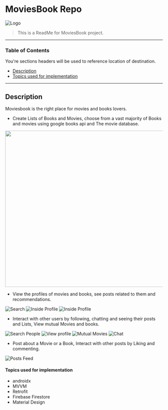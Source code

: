 # MoviesBook Repo

![Logo](https://user-images.githubusercontent.com/57041674/100159423-6fd3a900-2eb6-11eb-8227-46440ed58821.jpg)

> This is a ReadMe for MoviesBook project.

---

### Table of Contents
You're sections headers will be used to reference location of destination.

- [Description](#description)
- [Topics used for implementation](#topics-used-for-implementation)
---

## Description

Moviesbook is the right place for movies and books lovers.

- Create Lists of Books and Movies, choose from a vast majority of Books and movies using google books api and The movie database.
<img src="https://user-images.githubusercontent.com/57041674/116827803-4b81a400-ab9b-11eb-9a61-ac5539a4a2a9.png" width="600" height="500">

- View the profiles of movies and books, see posts related to them and recommendations.

![Search](https://user-images.githubusercontent.com/57041674/100161331-e4f4ad80-2eb9-11eb-84c1-6c0acccaf2c4.jpeg)
![Inside Profile](https://user-images.githubusercontent.com/57041674/100161394-06ee3000-2eba-11eb-9cc8-db2135ffd260.jpeg)
![Inside Profile](https://user-images.githubusercontent.com/57041674/100161397-081f5d00-2eba-11eb-9e3e-f7a67703c46b.jpeg)

- Interact with other users by following, chatting and seeing their posts and Lists, View mutual Movies and books.

![Search People](https://user-images.githubusercontent.com/57041674/100161474-2be2a300-2eba-11eb-8b8c-fce3c67b2ac7.jpeg)
![View profile](https://user-images.githubusercontent.com/57041674/100161573-63e9e600-2eba-11eb-9c6c-64eae9d86b83.jpeg)
![Mutual Movies](https://user-images.githubusercontent.com/57041674/100161670-8e3ba380-2eba-11eb-9da0-3fc1954f00df.jpeg)
![Chat](https://user-images.githubusercontent.com/57041674/100161711-a1e70a00-2eba-11eb-87f2-d7bcd8179a07.jpeg)

- Post about a Movie or a Book, Interact with other posts by Liking and commenting.

![Posts Feed](https://user-images.githubusercontent.com/57041674/100161759-c0e59c00-2eba-11eb-8eb4-297b76cd5851.jpeg)


#### Topics used for implementation

- androidx
- MVVM
- Retrofit
- Firebase Firestore
- Material Design

